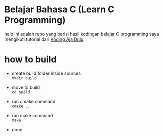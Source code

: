 # Belajar Bahasa C (Learn C Programming)
halo ini adalah repo yang berisi hasil kodingan belajar C programming saya mengikuti tutorial dari [Koding Aja Dulu](https://www.youtube.com/playlist?list=PLlENf46K9qTmsH6meawd_B7oD0gAopfim)


# how to build
- create build folder inside sources  
`mkdir build`

- move to build  
`cd build`  

- run cmake command  
`cmake ..`

- run make command  
`make`

- done

